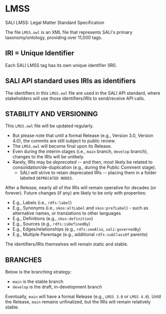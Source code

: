# LMSS
SALI LMSS: Legal Matter Standard Specification

The file `LMSS.owl` is an XML file that represents SALI's primary taxonomy/ontology, providing over 11,000 tags.

## IRI = Unique Identifier
Each SALI LMSS tag has its own unique identifier (IRI). 

## SALI API standard uses IRIs as identifiers
The identifiers in this `LMSS.owl` file are used in the SALI API standard, where stakeholders will use those identifiers/IRIs to send/receive API calls.

## STABILITY AND VERSIONING
This `LMSS.owl` file will be updated regularly. 
- But please note that until a formal Release (e.g., Version 3.0, Version 4.0), the commits are still subject to public review. 
- The `LMSS.owl` will become final upon its Release. 
- Even during the interim stages (i.e., `main` branch, `develop` branch), changes to the IRIs will be unlikely. 
- Rarely, IRIs may be *deprecated* -- and then, most likely be related to consolidation/de-duplication (e.g., during the Public Comment stage). 
    - SALI will strive to retain deprecated IRIs -- placing them in a folder labeled `DEPRECATED NODES`. 

After a Release, nearly all of the IRIs will remain operative for decades (or forever). Future changes (if any) are likely to be only with properties:
- E.g., Labels (i.e., `rdfs:label`) 
- E.g., Synonyms (i.e., `skos:altLabel` and `skos:prefLabel`) - such as alternative names, or translations to other languages
- E.g., Definitions (e.g., `skos:definition`) 
- E.g., Sources (e.g., `rdfs:isDefinedBy`)
- E.g., Edges/relationships (e.g., `rdfs:seeAlso`, `sali:governedBy`)
- E.g., Multiple Parentage (e.g., additional `rdfs:subClassOf` parents)

The identifiers/IRIs themselves will remain static and stable.

## BRANCHES
Below is the branching strategy:
- `main` is  the stable branch
- `develop` is the draft, in-development branch

Eventually, `main` will have a formal Release (e.g., `LMSS 3.0` or `LMSS 4.0`). Until the Release, `main` remains unfinalized, but the IRIs will remain relatively stable.

